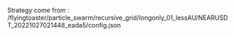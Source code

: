 Strategy come from : /flyingtoaster/particle_swarm/recursive_grid/longonly_01_lessAU/NEARUSDT_20221027021448_eada5/config.json